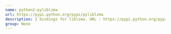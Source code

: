 ```yaml
---
name: python2-pyliblzma
url: https://pypi.python.org/pypi/pyliblzma
description: 2 bindings for liblzma. URL : https://pypi.python.org/pypi/pyliblzma Groups : None
group: None
---
```

